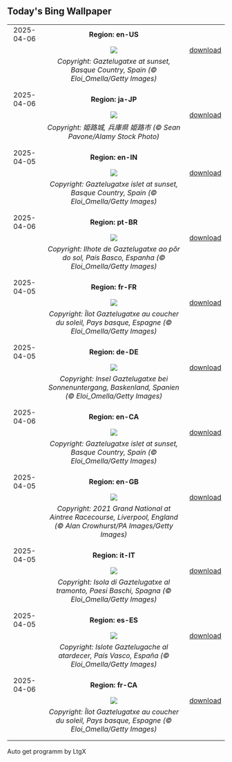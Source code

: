 ## Today's Bing Wallpaper
|      |      |      |
| :----: | :----: | :----: |
|2025-04-06|**Region: en-US**||
||![](https://www.bing.com/th?id=OHR.GaztelugatxeSunset_EN-US9970203395_UHD.jpg&pid=hp&w=1152&h=648&rs=1&c=4)| [download](https://www.bing.com/th?id=OHR.GaztelugatxeSunset_EN-US9970203395_UHD.jpg)|
||*Copyright: Gaztelugatxe at sunset, Basque Country, Spain (© Eloi_Omella/Getty Images)*
||
|||
|2025-04-06|**Region: ja-JP**||
||![](https://www.bing.com/th?id=OHR.CastleDay2025_JA-JP3325548053_UHD.jpg&pid=hp&w=1152&h=648&rs=1&c=4)| [download](https://www.bing.com/th?id=OHR.CastleDay2025_JA-JP3325548053_UHD.jpg)|
||*Copyright: 姫路城, 兵庫県 姫路市 (© Sean Pavone/Alamy Stock Photo)*
||
|||
|2025-04-05|**Region: en-IN**||
||![](https://www.bing.com/th?id=OHR.GaztelugatxeSunset_EN-IN9783802550_UHD.jpg&pid=hp&w=1152&h=648&rs=1&c=4)| [download](https://www.bing.com/th?id=OHR.GaztelugatxeSunset_EN-IN9783802550_UHD.jpg)|
||*Copyright: Gaztelugatxe islet at sunset, Basque Country, Spain (© Eloi_Omella/Getty Images)*
||
|||
|2025-04-06|**Region: pt-BR**||
||![](https://www.bing.com/th?id=OHR.GaztelugatxeSunset_PT-BR7140171016_UHD.jpg&pid=hp&w=1152&h=648&rs=1&c=4)| [download](https://www.bing.com/th?id=OHR.GaztelugatxeSunset_PT-BR7140171016_UHD.jpg)|
||*Copyright: Ilhote de Gaztelugatxe ao pôr do sol, País Basco, Espanha (© Eloi_Omella/Getty Images)*
||
|||
|2025-04-05|**Region: fr-FR**||
||![](https://www.bing.com/th?id=OHR.GaztelugatxeSunset_FR-FR9907394387_UHD.jpg&pid=hp&w=1152&h=648&rs=1&c=4)| [download](https://www.bing.com/th?id=OHR.GaztelugatxeSunset_FR-FR9907394387_UHD.jpg)|
||*Copyright: Îlot Gaztelugatxe au coucher du soleil, Pays basque, Espagne (© Eloi_Omella/Getty Images)*
||
|||
|2025-04-05|**Region: de-DE**||
||![](https://www.bing.com/th?id=OHR.GaztelugatxeSunset_DE-DE0917848827_UHD.jpg&pid=hp&w=1152&h=648&rs=1&c=4)| [download](https://www.bing.com/th?id=OHR.GaztelugatxeSunset_DE-DE0917848827_UHD.jpg)|
||*Copyright: Insel Gaztelugatxe bei Sonnenuntergang, Baskenland, Spanien (© Eloi_Omella/Getty Images)*
||
|||
|2025-04-06|**Region: en-CA**||
||![](https://www.bing.com/th?id=OHR.GaztelugatxeSunset_EN-CA8176973652_UHD.jpg&pid=hp&w=1152&h=648&rs=1&c=4)| [download](https://www.bing.com/th?id=OHR.GaztelugatxeSunset_EN-CA8176973652_UHD.jpg)|
||*Copyright: Gaztelugatxe islet at sunset, Basque Country, Spain (© Eloi_Omella/Getty Images)*
||
|||
|2025-04-05|**Region: en-GB**||
||![](https://www.bing.com/th?id=OHR.GrandNational2025_EN-GB3927450244_UHD.jpg&pid=hp&w=1152&h=648&rs=1&c=4)| [download](https://www.bing.com/th?id=OHR.GrandNational2025_EN-GB3927450244_UHD.jpg)|
||*Copyright: 2021 Grand National at Aintree Racecourse, Liverpool, England (© Alan Crowhurst/PA Images/Getty Images)*
||
|||
|2025-04-05|**Region: it-IT**||
||![](https://www.bing.com/th?id=OHR.GaztelugatxeSunset_IT-IT9513907046_UHD.jpg&pid=hp&w=1152&h=648&rs=1&c=4)| [download](https://www.bing.com/th?id=OHR.GaztelugatxeSunset_IT-IT9513907046_UHD.jpg)|
||*Copyright: Isola di Gaztelugatxe al tramonto, Paesi Baschi, Spagna (© Eloi_Omella/Getty Images)*
||
|||
|2025-04-05|**Region: es-ES**||
||![](https://www.bing.com/th?id=OHR.GaztelugatxeSunset_ES-ES7893865924_UHD.jpg&pid=hp&w=1152&h=648&rs=1&c=4)| [download](https://www.bing.com/th?id=OHR.GaztelugatxeSunset_ES-ES7893865924_UHD.jpg)|
||*Copyright: Islote Gaztelugache al atardecer, País Vasco, España (© Eloi_Omella/Getty Images)*
||
|||
|2025-04-06|**Region: fr-CA**||
||![](https://www.bing.com/th?id=OHR.GaztelugatxeSunset_FR-CA0080559519_UHD.jpg&pid=hp&w=1152&h=648&rs=1&c=4)| [download](https://www.bing.com/th?id=OHR.GaztelugatxeSunset_FR-CA0080559519_UHD.jpg)|
||*Copyright: Îlot Gaztelugatxe au coucher du soleil, Pays basque, Espagne (© Eloi_Omella/Getty Images)*
||
|||

Auto get programm by LtgX
